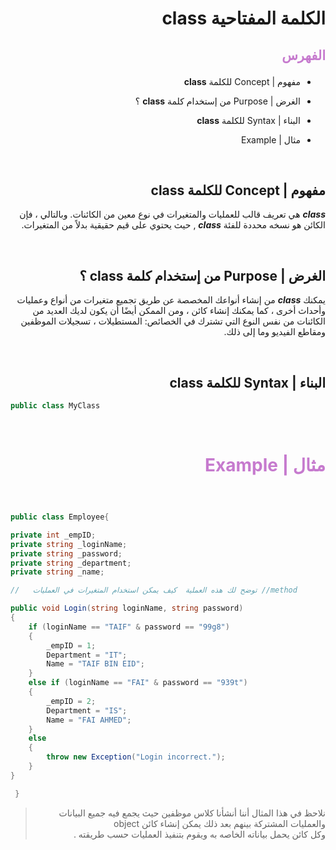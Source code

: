 <div dir=rtl>

#  الكلمة المفتاحية **class**  

##  <p style="color: #c67ace">الفهرس </p>

  * مفهوم | Concept   للكلمة **class** 
   *   الغرض | Purpose من إستخدام كلمة **class** ؟
  *  البناء | Syntax  للكلمة **class** 
 
  * مثال | Example   

 
 &nbsp;


  ## مفهوم | Concept   للكلمة **class** 

***class*** هي تعريف قالب للعمليات والمتغيرات في نوع معين من الكائنات. وبالتالي ، فإن الكائن هو نسخه محددة للفئة  ***class*** , حيث يحتوي على قيم حقيقية بدلاً من المتغيرات.
 
 &nbsp;


##     الغرض | Purpose من إستخدام كلمة **class** ؟

 يمكنك ***class*** من إنشاء أنواعك المخصصة عن طريق تجميع متغيرات من أنواع وعمليات وأحداث أخرى ، كما يمكنك إنشاء كائن ، ومن الممكن أيضًا أن يكون لديك العديد من الكائنات من نفس النوع التي تشترك في الخصائص: المستطيلات ، تسجيلات الموظفين ومقاطع الفيديو وما إلى ذلك.

  

 &nbsp;

## البناء | Syntax  للكلمة **class** 
 <div dir=ltr>

```C#
public class MyClass

```



</div> 






 &nbsp;

# <p style="color: #c67ace">مثال | Example  </p>  

  &nbsp;

> 

<div dir=ltr>

```C#
public class Employee{

private int _empID;
private string _loginName;
private string _password;
private string _department;
private string _name;

//   توضح لك هذه العملية  كيف يمكن استخدام المتغيرات في العمليات //method

public void Login(string loginName, string password)
{
    if (loginName == "TAIF" & password == "99g8")
    {
        _empID = 1;
        Department = "IT";
        Name = "TAIF BIN EID";
    }
    else if (loginName == "FAI" & password == "939t")
    {
        _empID = 2;
        Department = "IS";
        Name = "FAI AHMED";
    }
    else
    {
        throw new Exception("Login incorrect.");
    }
}

 }


```
</div>


> نلاحظ في هذا المثال أننا أنشأنا كلاس موظفين حيث يجمع فيه جميع البيانات والعمليات المشتركة بينهم بعد ذلك يمكن إنشاء كائن object  
وكل كائن يحمل بياناته الخاصه به ويقوم بتنفيذ العمليات حسب طريقته . 

 </div>